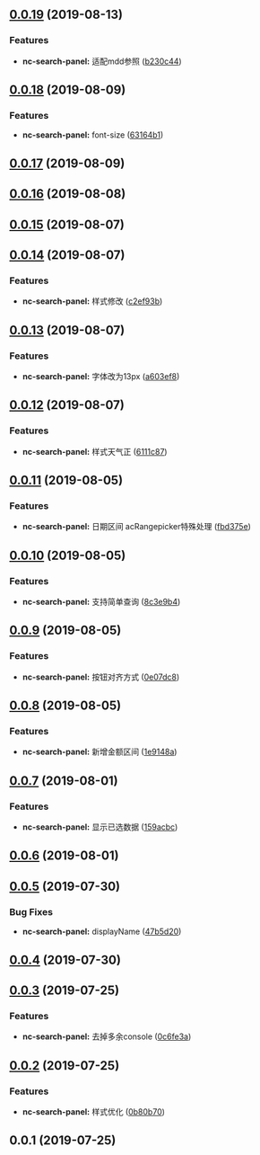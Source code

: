 <a name="0.0.19"></a>
## [0.0.19](https://github.com/tinper-bee/ac-search-cn/compare/v0.0.18...v0.0.19) (2019-08-13)


### Features

* **nc-search-panel:** 适配mdd参照 ([b230c44](https://github.com/tinper-bee/ac-search-cn/commit/b230c44))



<a name="0.0.18"></a>
## [0.0.18](https://github.com/tinper-bee/ac-search-cn/compare/v0.0.17...v0.0.18) (2019-08-09)


### Features

* **nc-search-panel:** font-size ([63164b1](https://github.com/tinper-bee/ac-search-cn/commit/63164b1))



<a name="0.0.17"></a>
## [0.0.17](https://github.com/tinper-bee/ac-search-cn/compare/v0.0.16...v0.0.17) (2019-08-09)



<a name="0.0.16"></a>
## [0.0.16](https://github.com/tinper-bee/ac-search-cn/compare/v0.0.15...v0.0.16) (2019-08-08)



<a name="0.0.15"></a>
## [0.0.15](https://github.com/tinper-bee/ac-search-cn/compare/v0.0.14...v0.0.15) (2019-08-07)



<a name="0.0.14"></a>
## [0.0.14](https://github.com/tinper-bee/ac-search-cn/compare/v0.0.13...v0.0.14) (2019-08-07)


### Features

* **nc-search-panel:** 样式修改 ([c2ef93b](https://github.com/tinper-bee/ac-search-cn/commit/c2ef93b))



<a name="0.0.13"></a>
## [0.0.13](https://github.com/tinper-bee/ac-search-cn/compare/v0.0.12...v0.0.13) (2019-08-07)


### Features

* **nc-search-panel:** 字体改为13px ([a603ef8](https://github.com/tinper-bee/ac-search-cn/commit/a603ef8))



<a name="0.0.12"></a>
## [0.0.12](https://github.com/tinper-bee/ac-search-cn/compare/v0.0.11...v0.0.12) (2019-08-07)


### Features

* **nc-search-panel:** 样式天气正 ([6111c87](https://github.com/tinper-bee/ac-search-cn/commit/6111c87))



<a name="0.0.11"></a>
## [0.0.11](https://github.com/tinper-bee/ac-search-cn/compare/v0.0.10...v0.0.11) (2019-08-05)


### Features

* **nc-search-panel:** 日期区间 acRangepicker特殊处理 ([fbd375e](https://github.com/tinper-bee/ac-search-cn/commit/fbd375e))



<a name="0.0.10"></a>
## [0.0.10](https://github.com/tinper-bee/ac-search-cn/compare/v0.0.9...v0.0.10) (2019-08-05)


### Features

* **nc-search-panel:** 支持简单查询 ([8c3e9b4](https://github.com/tinper-bee/ac-search-cn/commit/8c3e9b4))



<a name="0.0.9"></a>
## [0.0.9](https://github.com/tinper-bee/ac-search-cn/compare/v0.0.8...v0.0.9) (2019-08-05)


### Features

* **nc-search-panel:** 按钮对齐方式 ([0e07dc8](https://github.com/tinper-bee/ac-search-cn/commit/0e07dc8))



<a name="0.0.8"></a>
## [0.0.8](https://github.com/tinper-bee/ac-search-cn/compare/v0.0.7...v0.0.8) (2019-08-05)


### Features

* **nc-search-panel:** 新增金额区间 ([1e9148a](https://github.com/tinper-bee/ac-search-cn/commit/1e9148a))



<a name="0.0.7"></a>
## [0.0.7](https://github.com/tinper-bee/ac-search-cn/compare/v0.0.6...v0.0.7) (2019-08-01)


### Features

* **nc-search-panel:** 显示已选数据 ([159acbc](https://github.com/tinper-bee/ac-search-cn/commit/159acbc))



<a name="0.0.6"></a>
## [0.0.6](https://github.com/tinper-bee/ac-search-cn/compare/v0.0.5...v0.0.6) (2019-08-01)



<a name="0.0.5"></a>
## [0.0.5](https://github.com/tinper-bee/ac-search-cn/compare/v0.0.4...v0.0.5) (2019-07-30)


### Bug Fixes

* **nc-search-panel:** displayName ([47b5d20](https://github.com/tinper-bee/ac-search-cn/commit/47b5d20))



<a name="0.0.4"></a>
## [0.0.4](https://github.com/tinper-bee/ac-search-cn/compare/v0.0.3...v0.0.4) (2019-07-30)



<a name="0.0.3"></a>
## [0.0.3](https://github.com/tinper-bee/ac-search-cn/compare/v0.0.2...v0.0.3) (2019-07-25)


### Features

* **nc-search-panel:** 去掉多余console ([0c6fe3a](https://github.com/tinper-bee/ac-search-cn/commit/0c6fe3a))



<a name="0.0.2"></a>
## [0.0.2](https://github.com/tinper-bee/ac-search-cn/compare/v0.0.1...v0.0.2) (2019-07-25)


### Features

* **nc-search-panel:** 样式优化 ([0b80b70](https://github.com/tinper-bee/ac-search-cn/commit/0b80b70))



<a name="0.0.1"></a>
## 0.0.1 (2019-07-25)



